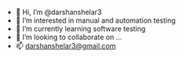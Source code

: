 - 👋 Hi, I’m @darshanshelar3
- 👀 I’m interested in manual and automation testing
- 🌱 I’m currently learning software testing
- 💞️ I’m looking to collaborate on ...
- 📫 darshanshelar3@gmail.com

<!---
darshanshelar3/darshanshelar3 is a ✨ special ✨ repository because its `README.md` (this file) appears on your GitHub profile.
You can click the Preview link to take a look at your changes.
--->
